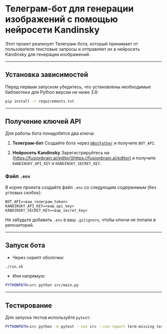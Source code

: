 # Телеграм-бот для генерации изображений с помощью нейросети Kandinsky

Этот проект реализует Телеграм-бота, который принимает от пользователя текстовые запросы и отправляет их в нейросеть Kandinsky для генерации изображений.

---

## Установка зависимостей

Перед первым запуском убедитесь, что установлены необходимые библиотеки для Python версии не ниже 3.8:

```bash
pip install -r requirements.txt
```

---

## Получение ключей API

Для работы бота понадобятся два ключа:

1. **Телеграм-бот**
   Создайте бота через [`@BotFather`](https://t.me/BotFather) и получите `BOT_API`.

2. **Нейросеть Kandinsky**
   Зарегистрируйтесь на [https://fusionbrain.ai/editor](https://fusionbrain.ai/editor) и получите `KANDINSKY_API_KEY` и `KANDINSKY_SECRET_KEY`.

### Файл `.env`

В корне проекта создайте файл `.env` со следующим содержимым (без угловых скобок):

```dotenv
BOT_API=<ваш_телеграм_token>
KANDINSKY_API_KEY=<ваш_api_key>
KANDINSKY_SECRET_KEY=<ваш_secret_key>
```

Не забудьте добавить `.env` в ваш `.gitignore`, чтобы ключи не попали в репозиторий.

---

## Запуск бота

* Через скрипт оболочки:

```bash
./run.sh
```

* Или напрямую:

```bash
PYTHONPATH=src python src/main.py
```

---

## Тестирование

Для запуска тестов используйте `pytest`:

```bash
PYTHONPATH=src python -m pytest --cov src --cov-report term-missing tests
```